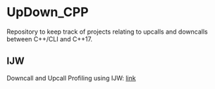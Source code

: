 # UpDown_CPP
Repository to keep track of projects relating to upcalls and downcalls between C++/CLI and C++17.

## IJW
Downcall and Upcall Profiling using IJW: [link](solution/README.md)